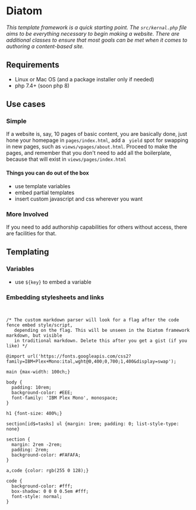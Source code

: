 # Diatom

*This template framework is a quick starting point. The `src/kernal.php` file aims to be everything necessary to begin making a website. There are additional classes to ensure that most goals can be met when it comes to authoring a content-based site.*


## Requirements

- Linux or Mac OS (and a package installer  only if needed)
- php 7.4+ (soon php 8)



## Use cases

### Simple

If a website is, say, 10 pages of basic content, you are basically done, just hone your homepage in `pages/index.html`, add a ` yield` spot for swapping in new pages, such as `views/vpages/about.html`. Proceed to make the pages, and remember that you don't need to add all the boilerplate, because that will exist in `views/pages/index.html`

#### Things you can do out of the box
- use template variables
- embed partial templates
- insert custom javascript and css wherever you want


### More Involved

If you need to add authorship capabilities for others without access, there are facilities for that.

## Templating

### Variables

- use `${key}` to embed a variable


### Embedding stylesheets and links


``` style


/* The custom markdown parser will look for a flag after the code fence embed style/script,
   depending on the flag. This will be unseen in the Diatom framework markdown, but visible
   in traditional markdown. Delete this after you get a gist (if you like) */

@import url('https://fonts.googleapis.com/css2?family=IBM+Plex+Mono:ital,wght@0,400;0,700;1,400&display=swap');

main {max-width: 100ch;}

body {
  padding: 10rem;
  background-color: #EEE;
  font-family: 'IBM Plex Mono', monospace;
}

h1 {font-size: 400%;}

section[id$=tasks] ul {margin: 1rem; padding: 0; list-style-type: none}

section {
  margin: 2rem -2rem;
  padding: 2rem;
  background-color: #FAFAFA;
}

a,code {color: rgb(255 0 128);}

code {
  background-color: #fff;
  box-shadow: 0 0 0 0.5em #fff;
  font-style: normal;
}


```

